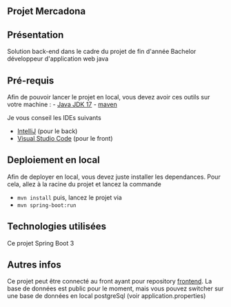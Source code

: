 ## Projet Mercadona

## Présentation

Solution back-end dans le cadre du projet de fin d'année Bachelor développeur d'application web java

## Pré-requis

Afin de pouvoir lancer le projet en local, vous devez avoir ces outils sur votre machine : 
    - [Java JDK 17](https://adoptium.net/temurin/releases/)
    - [maven](https://dlcdn.apache.org/maven/maven-3/3.9.4/binaries/apache-maven-3.9.4-bin.zip)
    

Je vous conseil les IDEs suivants
- [IntelliJ](https://www.jetbrains.com/fr-fr/idea/download/) (pour le back)
- [Visual Studio Code](https://code.visualstudio.com/) (pour le front)


## Deploiement en local 

Afin de deployer en local, vous devez juste installer les dependances.
Pour cela, allez à la racine du projet et lancez la commande
- ```mvn install```
puis, lancez le projet via 
- ```mvn spring-boot:run```

## Technologies utilisées

Ce projet Spring Boot 3

## Autres infos

Ce projet peut être connecté au front ayant pour repository [frontend](https://github.com/AurelDaddy/front-end-bloc3). 
La base de données est public pour le moment, mais vous pouvez switcher sur une base de données en local postgreSql (voir application.properties)

